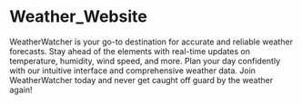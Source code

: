 # Weather_Website
WeatherWatcher is your go-to destination for accurate and reliable weather forecasts. Stay ahead of the elements with real-time updates on temperature, humidity, wind speed, and more. Plan your day confidently with our intuitive interface and comprehensive weather data. Join WeatherWatcher today and never get caught off guard by the weather again!
